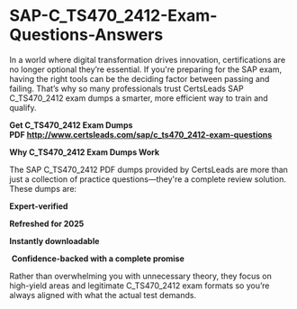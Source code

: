 # SAP-C_TS470_2412-Exam-Questions-Answers
<p>In a world where digital transformation drives innovation, certifications are no longer optional they&rsquo;re essential. If you&#39;re preparing for the SAP exam, having the right tools can be the deciding factor between passing and failing. That&rsquo;s why so many professionals trust CertsLeads SAP C_TS470_2412 exam dumps a smarter, more efficient way to train and qualify.</p> <p><strong>Get C_TS470_2412 Exam Dumps PDF&nbsp;<a href="http://www.certsleads.com/sap/c_ts470_2412-exam-questions">http://www.certsleads.com/sap/c_ts470_2412-exam-questions</a></strong></p> <p><strong>Why C_TS470_2412 Exam Dumps Work</strong></p> <p>The SAP C_TS470_2412 PDF dumps provided by CertsLeads are more than just a collection of practice questions&mdash;they&#39;re a complete review solution. These dumps are:</p> <p><strong>Expert-verified</strong></p> <p><strong>Refreshed for 2025</strong></p> <p><strong>Instantly downloadable</strong></p> <p>&nbsp;<strong>Confidence-backed with a complete promise</strong></p> <p>Rather than overwhelming you with unnecessary theory, they focus on high-yield areas and legitimate C_TS470_2412 exam formats so you&rsquo;re always aligned with what the actual test demands.</p> <p>&nbsp;</p>
